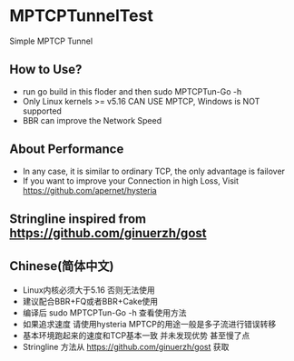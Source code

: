 # MPTCPTunnelTest
Simple MPTCP Tunnel
## How to Use?
- run go build in this floder and then sudo MPTCPTun-Go -h
- Only Linux kernels >= v5.16 CAN USE MPTCP, Windows is NOT supported
- BBR can improve the Network Speed
## About Performance
- In any case, it is similar to ordinary TCP, the only advantage is failover
- If you want to improve your Connection in high Loss, Visit https://github.com/apernet/hysteria
## Stringline inspired from https://github.com/ginuerzh/gost

## Chinese(简体中文)
- Linux内核必须大于5.16 否则无法使用
- 建议配合BBR+FQ或者BBR+Cake使用
- 编译后 sudo MPTCPTun-Go -h 查看使用方法
- 如果追求速度 请使用hysteria MPTCP的用途一般是多子流进行错误转移
- 基本环境跑起来的速度和TCP基本一致 并未发现优势 甚至慢了点
- Stringline 方法从 https://github.com/ginuerzh/gost 获取
